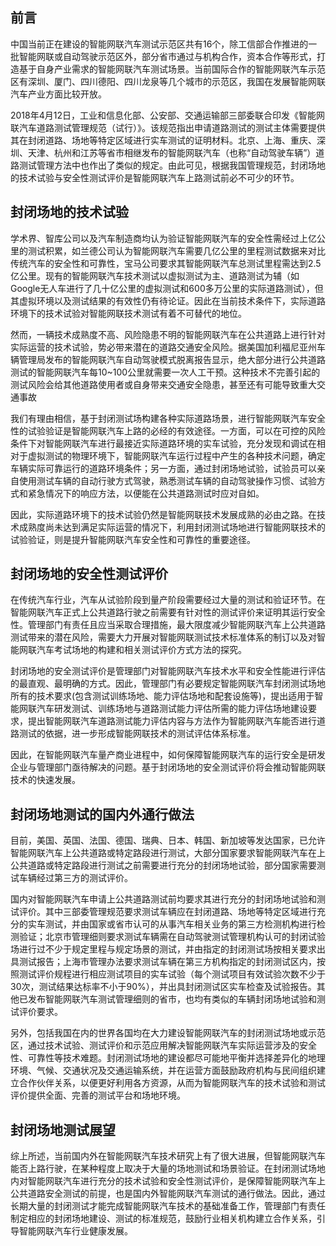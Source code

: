 
## 前言
中国当前正在建设的智能网联汽车测试示范区共有16个，除工信部合作推进的一批智能网联或自动驾驶示范区外，部分省市通过与机构合作，资本合作等形式，打造基于自身产业需求的智能网联汽车测试场景。当前国际合作的智能网联汽车示范区有深圳、厦门、四川德阳、四川龙泉等几个城市的示范区，我国在发展智能网联汽车产业方面比较开放。  

2018年4月12日，工业和信息化部、公安部、交通运输部三部委联合印发《智能网联汽车道路测试管理规范（试行）》。该规范指出申请道路测试的测试主体需要提供其在封闭道路、场地等特定区域进行实车测试的证明材料。北京、上海、重庆、深圳、天津、杭州和江苏等省市相继发布的智能网联汽车（也称“自动驾驶车辆”）道路测试管理方法中也作出了类似的规定。由此可见，根据我国管理规范，封闭场地的技术试验与安全性测试评价是智能网联汽车上路测试前必不可少的环节。  

## 封闭场地的技术试验
学术界、智库公司以及汽车制造商均认为验证智能网联汽车的安全性需经过上亿公里的测试积累，如兰德公司认为智能网联汽车需要几亿公里的里程测试数据来对比传统汽车的安全性和可靠性，宝马公司要求其智能网联汽车总测试里程需达到2.5亿公里。现有的智能网联汽车技术测试以虚拟测试为主、道路测试为辅（如Google无人车进行了几十亿公里的虚拟测试和600多万公里的实际道路测试），但其虚拟环境以及测试结果的有效性仍有待论证。因此在当前技术条件下，实际道路环境下的技术试验对智能网联技术测试有着不可替代的地位。  

然而，一辆技术成熟度不高、风险隐患不明的智能网联汽车在公共道路上进行针对实际运营的技术试验，势必带来潜在的道路交通安全风险。据美国加利福尼亚州车辆管理局发布的智能网联汽车自动驾驶模式脱离报告显示，绝大部分进行公共道路测试的智能网联汽车每10~100公里就需要一次人工干预。这种技术不完善引起的测试风险会给其他道路使用者或自身带来交通安全隐患，甚至还有可能导致重大交通事故  

我们有理由相信，基于封闭测试场构建各种实际道路场景，进行智能网联汽车安全性的试验验证是智能网联汽车上路的必经的有效途径。一方面，可以在可控的风险条件下对智能网联汽车进行最接近实际道路环境的实车试验，充分发现和调试在相对于虚拟测试的物理环境下，智能网联汽车运行过程中产生的各种技术问题，确定车辆实际可靠运行的道路环境条件；另一方面，通过封闭场地试验，试验员可以亲自使用测试车辆的自动行驶方式驾驶，熟悉测试车辆的自动驾驶操作习惯、试验方式和紧急情况下的响应方法，以便能在公共道路测试时应对自如。  

因此，实际道路环境下的技术试验仍然是智能网联技术发展成熟的必由之路。在技术成熟度尚未达到满足实际运营的情况下，利用封闭测试场地进行智能网联技术的试验验证，则是提升智能网联汽车安全性和可靠性的重要途径。  

## 封闭场地的安全性测试评价
在传统汽车行业，汽车从试验阶段到量产阶段需要经过大量的测试和验证环节。在智能网联汽车正式上公共道路行驶之前需要有针对性的测试评价来证明其运行安全性。管理部门有责任且应当采取合理措施，最大限度减少智能网联汽车上公共道路测试带来的潜在风险，需要大力开展对智能网联测试技术标准体系的制订以及对智能网联汽车考试场地的构建和相关测试评价方式方法的探究。  

封闭场地的安全测试评价是管理部门对智能网联汽车技术水平和安全性能进行评估的最直观、最明确的方式。因此，管理部门有必要规定智能网联汽车封闭测试场地所有的技术要求(包含测试训练场地、能力评估场地和配套设施等)，提出适用于智能网联汽车研发测试、训练场地与道路测试能力评估所需的能力评估场地建设要求，提出智能网联汽车道路测试能力评估内容与方法作为智能网联汽车能否进行道路测试的依据，进一步形成智能网联技术的测试评估体系标准。  

因此，在智能网联汽车量产商业进程中，如何保障智能网联汽车的运行安全是研发企业与管理部门亟待解决的问题。基于封闭场地的安全测试评价将会推动智能网联技术的快速发展。  

## 封闭场地测试的国内外通行做法
目前，美国、英国、法国、德国、瑞典、日本、韩国、新加坡等发达国家，已允许智能网联汽车上公共道路或特定路段进行测试，大部分国家要求智能网联汽车在上公共道路或特定路段进行测试之前需要进行充分的封闭场地试验，部分国家需要测试车辆经过第三方的测试评价。

国内对智能网联汽车申请上公共道路测试前均要求其进行充分的封闭场地试验和测试评价。其中三部委管理规范要求测试车辆应在封闭道路、场地等特定区域进行充分的实车测试，并由国家或省市认可的从事汽车相关业务的第三方检测机构进行检测验证；北京市管理细则要求测试车辆需在自动驾驶测试管理机构认可的封闭试验场进行过不少于规定里程与规定场景的测试，并由指定的封闭测试场按相关要求出具测试报告；上海市管理办法要求测试车辆在第三方机构指定的封闭测试区内，按照测试评价规程进行相应测试项目的实车试验（每个测试项目有效试验次数不少于30次，测试结果达标率不小于90%），并出具封闭测试区实车检查及试验报告。其他已发布智能网联汽车测试管理细则的省市，也均有类似的车辆封闭场地试验和测试评价要求。  

另外，包括我国在内的世界各国均在大力建设智能网联汽车的封闭测试场地或示范区，通过技术试验、测试评价和示范应用解决智能网联汽车实际运营涉及的安全性、可靠性等技术难题。封闭测试场地的建设都尽可能地平衡并选择差异化的地理环境、气候、交通状况及交通运输系统，并在运营方面鼓励政府机构与民间组织建立合作伙伴关系，以便更好利用各方资源，从而为智能网联汽车的技术试验和测试评价提供全面、完善的测试平台和场地环境。  

## 封闭场地测试展望
综上所述，当前国内外在智能网联汽车技术研究上有了很大进展，但智能网联汽车能否上路行驶，在某种程度上取决于大量的场地测试和场景验证。在封闭测试场地内对智能网联汽车进行充分的技术试验和安全性测试评价，是保障智能网联汽车上公共道路安全测试的前提，也是国内外智能网联汽车测试的通行做法。因此，通过长期大量的封闭测试才能完成智能网联汽车技术的基础准备工作，管理部门有责任制定相应的封闭场地建设、测试的标准规范，鼓励行业相关机构建立合作关系，引导智能网联汽车行业健康发展。
